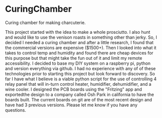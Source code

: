 # CuringChamber
Curing chamber for making charcuterie.

This project started with the idea to make a whole prosciutto.  I also hunt and would like to use the venison roasts in something other than jerky.
So, I decided I needed a curing chamber and after a little research, I found that the commercial versions are expensive ($1500+).  Then I looked 
into what it takes to control temp and humidity and found there are cheap devices for this purpose but that might take the fun out of it and 
limit my remote accessibility. I decided to base my DIY system on a raspberry pi, python and version everything via github.  I had no 
experience with any of of these technologies prior to starting this project but look forward to discovery.  So far I have what I believe is a
viable python script for the use of controlling 4 relay panel that will in-turn control heater, humidifier, dehumidifier, and a wine cooler. I 
designed the PCB boards using the "Fritzing" app and exportedthe design to a company called Osh Park in california to have the boards built. 
The current boards on git are of the most recent design and have had 3 previous versions. Please let me know if you have any questions.
